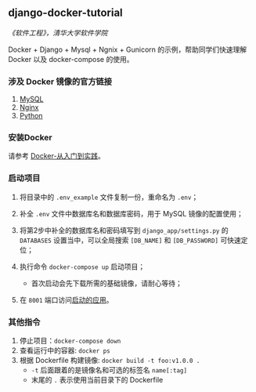 ## django-docker-tutorial

*《软件工程》，清华大学软件学院*

Docker + Django + Mysql + Ngnix + Gunicorn 的示例，帮助同学们快速理解 Docker 以及 docker-compose 的使用。

### 涉及 Docker 镜像的官方链接

1. [MySQL](https://hub.docker.com/_/mysql)
2. [Nginx](https://hub.docker.com/_/nginx)
3. [Python](https://hub.docker.com/_/python)

### 安装Docker

请参考 [Docker-从入门到实践](https://yeasy.gitbook.io/docker_practice/install)。

### 启动项目

1. 将目录中的 `.env_example` 文件复制一份，重命名为 `.env`；

2. 补全 `.env` 文件中数据库名和数据库密码，用于 MySQL 镜像的配置使用；

3. 将第2步中补全的数据库名和密码填写到 `django_app/settings.py` 的 `DATABASES` 设置当中，可以全局搜索 `[DB_NAME]` 和 `[DB_PASSWORD]` 可快速定位；

4. 执行命令 `docker-compose up` 启动项目；

   * 首次启动会先下载所需的基础镜像，请耐心等待；

5. 在 `8001` 端口访问[启动的应用](http://localhost:8001)。

### 其他指令

1. 停止项目：`docker-compose down`
2. 查看运行中的容器: `docker ps`
3. 根据 Dockerfile 构建镜像: `docker build -t foo:v1.0.0 .`
   * `-t` 后面跟着的是镜像名和可选的标签名 `name[:tag]`
   * 末尾的 `.` 表示使用当前目录下的 Dockerfile
